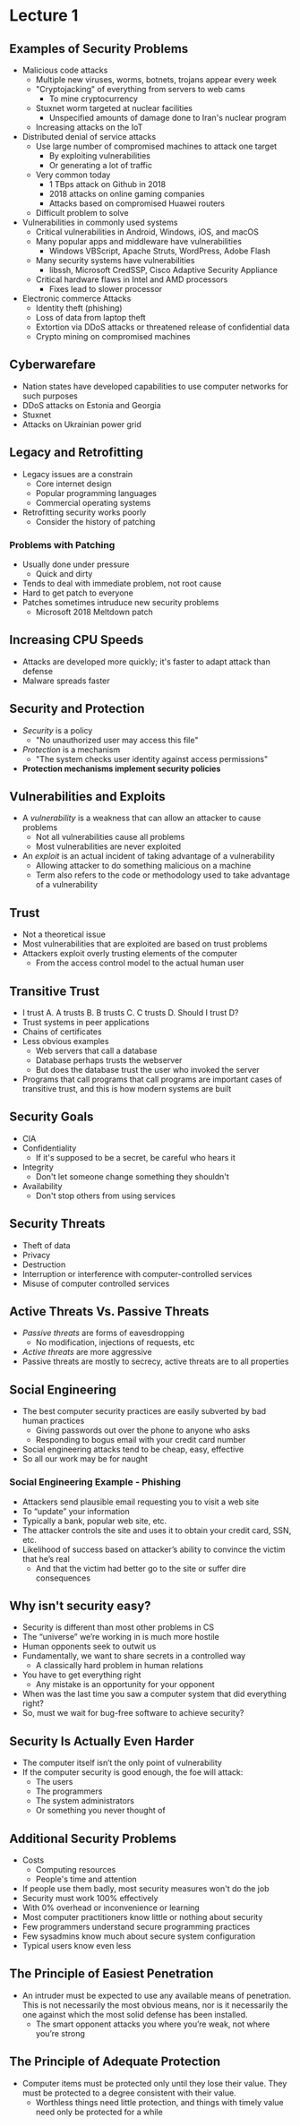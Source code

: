 # Lecture 1
## Examples of Security Problems
* Malicious code attacks
  * Multiple new viruses, worms, botnets, trojans appear every week
  * "Cryptojacking" of everything from servers to web cams
    * To mine cryptocurrency
  * Stuxnet worm targeted at nuclear facilities
    * Unspecified amounts of damage done to Iran's nuclear program
  * Increasing attacks on the IoT
* Distributed denial of service attacks
  * Use large number of compromised machines to attack one target
    * By exploiting vulnerabilities
    * Or generating a lot of traffic
  * Very common today
    * 1 TBps attack on Github in 2018
    * 2018 attacks on online gaming companies
    * Attacks based on compromised Huawei routers
  * Difficult problem to solve
* Vulnerabilities in commonly used systems
  * Critical vulnerabilities in Android, Windows, iOS, and macOS
  * Many popular apps and middleware have vulnerabilities
    * Windows VBScript, Apache Struts, WordPress, Adobe Flash
  * Many security systems have vulnerabilities
    * libssh, Microsoft CredSSP, Cisco Adaptive Security Appliance
  * Critical hardware flaws in Intel and AMD processors
    * Fixes lead to slower processor
* Electronic commerce Attacks
  * Identity theft (phishing)
  * Loss of data from laptop theft
  * Extortion via DDoS attacks or threatened release of confidential data
  * Crypto mining on compromised machines
## Cyberwarefare
* Nation states have developed capabilities to use computer networks for such purposes
* DDoS attacks on Estonia and Georgia
* Stuxnet
* Attacks on Ukrainian power grid
## Legacy and Retrofitting
* Legacy issues are a constrain
  * Core internet design
  * Popular programming languages
  * Commercial operating systems
* Retrofitting security works poorly
  * Consider the history of patching
### Problems with Patching
* Usually done under pressure
  * Quick and dirty
* Tends to deal with immediate problem, not root cause
* Hard to get patch to everyone
* Patches sometimes intruduce new security problems
  * Microsoft 2018 Meltdown patch
## Increasing CPU Speeds
* Attacks are developed more quickly; it's faster to adapt attack than defense
* Malware spreads faster
## Security and Protection
* *Security* is a policy
  * "No unauthorized user may access this file"
* *Protection* is a mechanism
  * "The system checks user identity against access permissions"
* **Protection mechanisms implement security policies**
## Vulnerabilities and Exploits
* A *vulnerability* is a weakness that can allow an attacker to cause problems
  * Not all vulnerabilities cause all problems
  * Most vulnerabilities are never exploited
* An *exploit* is an actual incident of taking advantage of a vulnerability
  * Allowing attacker to do something malicious on a machine
  * Term also refers to the code or methodology used to take advantage of a vulnerability
## Trust
* Not a theoretical issue
* Most vulnerabilities that are exploited are based on trust problems
* Attackers exploit overly trusting elements of the computer
  * From the access control model to the actual human user
## Transitive Trust
* I trust A. A trusts B. B trusts C. C trusts D. Should I trust D?
* Trust systems in peer applications
* Chains of certificates
* Less obvious examples
  * Web servers that call a database
  * Database perhaps trusts the webserver
  * But does the database trust the user who invoked the server
* Programs that call programs that call programs are important cases of transitive trust, and this is how modern systems are built
## Security Goals
* CIA
* Confidentiality
  * If it's supposed to be a secret, be careful who hears it
* Integrity
  * Don't let someone change something they shouldn't
* Availability
  * Don't stop others from using services
## Security Threats
* Theft of data
* Privacy
* Destruction
* Interruption or interference with computer-controlled services
* Misuse of computer controlled services
## Active Threats Vs. Passive Threats
* *Passive threats* are forms of eavesdropping
  * No modification, injections of requests, etc
* *Active threats* are more aggressive
* Passive threats are mostly to secrecy, active threats are to all properties
## Social Engineering
* The best computer security practices are easily subverted by bad human practices
  * Giving passwords out over the phone to anyone who asks
  * Responding to bogus email with your credit card number
* Social engineering attacks tend to be cheap, easy, effective
* So all our work may be for naught
### Social Engineering Example - Phishing
* Attackers send plausible email requesting you to visit a web site
* To “update” your information
* Typically a bank, popular web site, etc.
* The attacker controls the site and uses it to obtain your credit card, SSN, etc.
* Likelihood of success based on attacker’s ability to convince the victim that he’s real
  * And that the victim had better go to the site or suffer dire consequences
## Why isn't security easy?
* Security is different than most other problems in CS
* The “universe” we’re working in is much more hostile
* Human opponents seek to outwit us
* Fundamentally, we want to share secrets in a controlled way
  * A classically hard problem in human relations
* You have to get everything right
  * Any mistake is an opportunity for your opponent
* When was the last time you saw a computer system that did everything right?
* So, must we wait for bug-free software to achieve security?
## Security Is Actually Even Harder
* The computer itself isn’t the only point of vulnerability
* If the computer security is good enough, the foe will attack:
  * The users
  * The programmers
  * The system administrators
  * Or something you never thought of
## Additional Security Problems
* Costs
  * Computing resources
  * People's time and attention
* If people use them badly, most security measures won't do the job
* Security must work 100% effectively
* With 0% overhead or inconvenience or learning
* Most computer practitioners know little or nothing about security
* Few programmers understand secure programming practices
* Few sysadmins know much about secure system configuration
* Typical users know even less
## The Principle of Easiest Penetration
* An intruder must be expected to use any available means of penetration. This is not necessarily the most obvious means, nor is it necessarily the one against which the most solid defense has been installed.
  * The smart opponent attacks you where you’re weak, not where you’re strong
## The Principle of Adequate Protection
* Computer items must be protected only until they lose their value.  They must be protected to a degree consistent with their value.
  * Worthless things need little protection, and things with timely value need only be protected for a while
